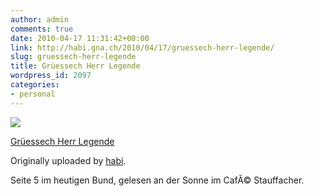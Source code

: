 ```yaml
---
author: admin
comments: true
date: 2010-04-17 11:31:42+00:00
link: http://habi.gna.ch/2010/04/17/gruessech-herr-legende/
slug: gruessech-herr-legende
title: Grüessech Herr Legende
wordpress_id: 2097
categories:
- personal
---
```



 [![](http://farm5.static.flickr.com/4016/4528085634_1c866f829c_m.jpg)](http://www.flickr.com/photos/habi/4528085634/)
   

 
  [Grüessech Herr Legende](http://www.flickr.com/photos/habi/4528085634/)
    

  Originally uploaded by [habi](http://www.flickr.com/people/habi/).
 



Seite 5 im heutigen Bund, gelesen an der Sonne im CafÃ© Stauffacher.
  

